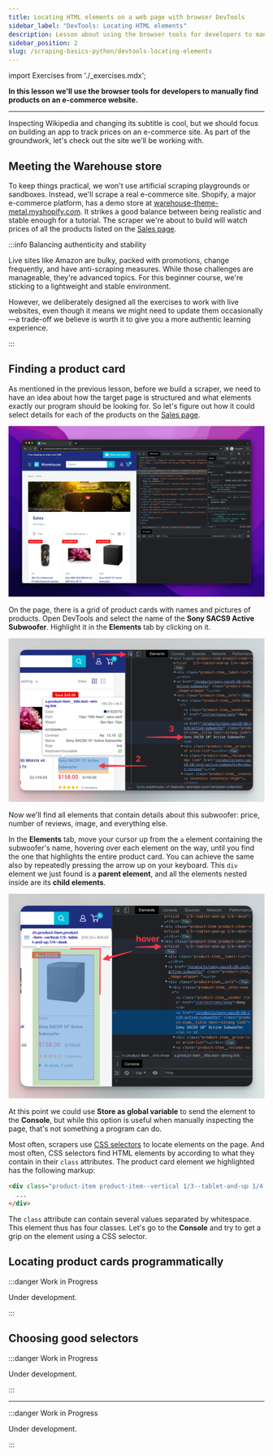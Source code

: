 ```yaml
---
title: Locating HTML elements on a web page with browser DevTools
sidebar_label: "DevTools: Locating HTML elements"
description: Lesson about using the browser tools for developers to manually find products on an e-commerce website.
sidebar_position: 2
slug: /scraping-basics-python/devtools-locating-elements
---
```


import Exercises from './_exercises.mdx';

**In this lesson we'll use the browser tools for developers to manually find products on an e-commerce website.**

---

Inspecting Wikipedia and changing its subtitle is cool, but we should focus on building an app to track prices on an e-commerce site. As part of the groundwork, let's check out the site we'll be working with.

## Meeting the Warehouse store

To keep things practical, we won't use artificial scraping playgrounds or sandboxes. Instead, we'll scrape a real e-commerce site. Shopify, a major e-commerce platform, has a demo store at [warehouse-theme-metal.myshopify.com](https://warehouse-theme-metal.myshopify.com/). It strikes a good balance between being realistic and stable enough for a tutorial. The scraper we're about to build will watch prices of all the products listed on the [Sales page](https://warehouse-theme-metal.myshopify.com/collections/sales).

:::info Balancing authenticity and stability

Live sites like Amazon are bulky, packed with promotions, change frequently, and have anti-scraping measures. While those challenges are manageable, they're advanced topics. For this beginner course, we're sticking to a lightweight and stable environment.

However, we deliberately designed all the exercises to work with live websites, even though it means we might need to update them occasionally—a trade-off we believe is worth it to give you a more authentic learning experience.

:::

## Finding a product card

As mentioned in the previous lesson, before we build a scraper, we need to have an idea about how the target page is structured and what elements exactly our program should be looking for. So let's figure out how it could select details for each of the products on the [Sales page](https://warehouse-theme-metal.myshopify.com/collections/sales).

![Warehouse store with DevTools open](./images/devtools-warehouse.png)

On the page, there is a grid of product cards with names and pictures of products. Open DevTools and select the name of the **Sony SACS9 Active Subwoofer**. Highlight it in the **Elements** tab by clicking on it.

![Selecting an element with DevTools](./images/devtools-product-name.png)

Now we'll find all elements that contain details about this subwoofer: price, number of reviews, image, and everything else.

In the **Elements** tab, move your cursor up from the `a` element containing the subwoofer's name, hovering over each element on the way, until you find the one that highlights the entire product card. You can achieve the same also by repeatedly pressing the arrow up on your keyboard. This `div` element we just found is a **parent element**, and all the elements nested inside are its **child elements**.

![Selecting an element with hover](./images/devtools-product-hover.png)

At this point we could use **Store as global variable** to send the element to the **Console**, but while this option is useful when manually inspecting the page, that's not something a program can do.

Most often, scrapers use [CSS selectors](https://developer.mozilla.org/en-US/docs/Web/CSS/CSS_selectors) to locate elements on the page. And most often, CSS selectors find HTML elements by according to what they contain in their `class` attributes. The product card element we highlighted has the following markup:

```html
<div class="product-item product-item--vertical 1/3--tablet-and-up 1/4--desk">
  ...
</div>
```

The `class` attribute can contain several values separated by whitespace. This element thus has four classes. Let's go to the **Console** and try to get a grip on the element using a CSS selector.

## Locating product cards programmatically

:::danger Work in Progress

Under development.

:::

## Choosing good selectors

:::danger Work in Progress

Under development.

:::

---

<Exercises />

:::danger Work in Progress

Under development.

:::
